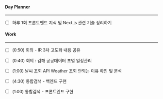 
#### Day Planner
---
- [ ] 하루 1회 프론트엔드 지식 및 Next.js 관련 기술 정리하기


#### Work
---
- [ ] (0:50) 회의 - IR 3차 고도화 내용 공유 
- [ ] (0:40) 회의 : 김해 공공데이터 포털 일정관리
- [ ] (1:00) 날씨 조회 API Weather 조회 안되는 이유 확인 및 분석
- [ ] (4:30) 통합검색 - 백엔드 구현
- [ ] (1:00) 통합검색 - 프론트엔드 구현

